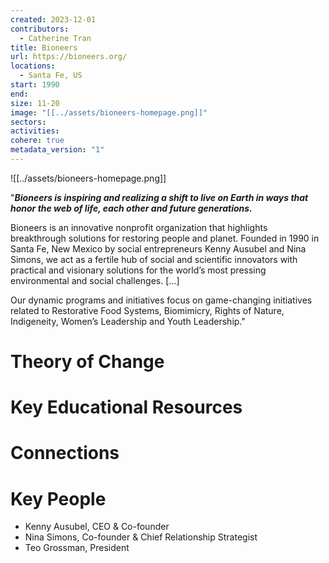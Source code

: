 ```yaml
---
created: 2023-12-01
contributors:
  - Catherine Tran
title: Bioneers
url: https://bioneers.org/
locations:
  - Santa Fe, US
start: 1990
end: 
size: 11-20
image: "[[../assets/bioneers-homepage.png]]"
sectors: 
activities: 
cohere: true
metadata_version: "1"
---
```

![[../assets/bioneers-homepage.png]]

"**_Bioneers is inspiring and realizing a shift to live on Earth in ways that honor the web of life, each other and future generations._**

Bioneers is an innovative nonprofit organization that highlights breakthrough solutions for restoring people and planet. Founded in 1990 in Santa Fe, New Mexico by social entrepreneurs Kenny Ausubel and Nina Simons, we act as a fertile hub of social and scientific innovators with practical and visionary solutions for the world’s most pressing environmental and social challenges. [...]

Our dynamic programs and initiatives focus on game-changing initiatives related to Restorative Food Systems, Biomimicry, Rights of Nature, Indigeneity, Women’s Leadership and Youth Leadership."

# Theory of Change


# Key Educational Resources


# Connections


# Key People

- Kenny Ausubel, CEO & Co-founder
- Nina Simons, Co-founder & Chief Relationship Strategist
- Teo Grossman, President

